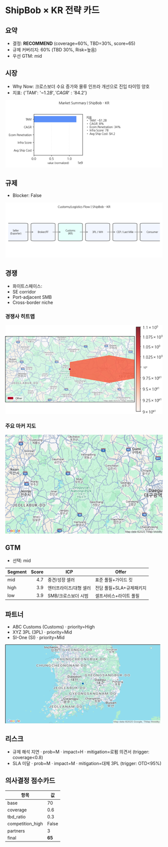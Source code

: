 # ShipBob × KR 전략 카드
## 요약
- 결정: **RECOMMEND** (coverage=60%, TBD=30%, score=65)
- 규제 커버리지: 60% (TBD 30%, Risk=높음)
- 우선 GTM: mid

## 시장
- Why Now: 크로스보더 수요 증가와 물류 인프라 개선으로 진입 타이밍 양호
- 지표: {'TAM': '~$1.2B', 'CAGR': '8%', 'Ecom Penetration': '34%', 'Infra Score': '78', 'Avg Ship Cost': '$4.2'}

![](01_market_summary_ShipBob_KR.png)


## 규제
- Blocker: False

![](02_customs_flow_ShipBob_KR.png)


## 경쟁
- 화이트스페이스:
- SE corridor
- Port-adjacent SMB
- Cross-border niche


### 경쟁사 히트맵
![](03_competition_heatmap_ShipBob_KR.png)


### 주요 마커 지도
![](outputs/ShipBob_KR/map_ShipBob_KR.png)


## GTM
- 선택: mid

| Segment | Score | ICP | Offer |
|---|---:|---|---|
| mid | 4.7 | 중견/성장 셀러 | 표준 풀필+가이드 킷 |
| high | 3.9 | 엔터프라이즈/대형 셀러 | 전담 풀필+SLA+규제패키지 |
| low | 3.9 | SMB/크로스보더 시범 | 셀프서비스+라이트 풀필 |


## 파트너
- ABC Customs (Customs) · priority=High
- XYZ 3PL (3PL) · priority=Mid
- SI-One (SI) · priority=Mid


![](04_partner_map_ShipBob_KR.png)


## 리스크
- 규제 해석 지연 · prob=M · impact=H · mitigation=로펌 의견서 (trigger: coverage<0.8)
- SLA 미달 · prob=M · impact=M · mitigation=대체 3PL (trigger: OTD<95%)


## 의사결정 점수카드
| 항목 | 값 |
|---|---|
| base | 70 |
| coverage | 0.6 |
| tbd_ratio | 0.3 |
| competition_high | False |
| partners | 3 |
| final | **65** |